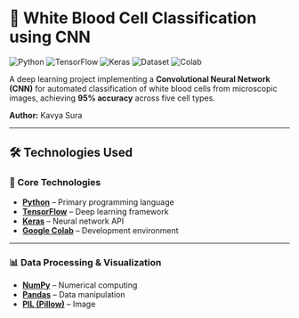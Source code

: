 # 🧫 White Blood Cell Classification using CNN

![Python](https://img.shields.io/badge/Python-3.7+-blue.svg)
![TensorFlow](https://img.shields.io/badge/TensorFlow-2.x-orange.svg)
![Keras](https://img.shields.io/badge/Keras-Framework-red.svg)
![Dataset](https://img.shields.io/badge/Dataset-Kaggle-blue.svg)
![Colab](https://img.shields.io/badge/Open%20in-Colab-yellow.svg)

A deep learning project implementing a **Convolutional Neural Network (CNN)** for automated classification of white blood cells from microscopic images, achieving **95% accuracy** across five cell types.

**Author:** Kavya Sura

---

## 🛠️ Technologies Used

### 🧩 Core Technologies
- **[Python](https://www.python.org/)** – Primary programming language  
- **[TensorFlow](https://www.tensorflow.org/)** – Deep learning framework  
- **[Keras](https://keras.io/)** – Neural network API  
- **[Google Colab](https://colab.research.google.com/)** – Development environment  

---

### 📊 Data Processing & Visualization
- **[NumPy](https://numpy.org/)** – Numerical computing  
- **[Pandas](https://pandas.pydata.org/)** – Data manipulation  
- **[PIL (Pillow)](https://python-pillow.org/)** – Image
